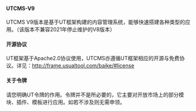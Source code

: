 #### UTCMS-V9
UTCMS V9版本是基于UT框架构建的内容管理系统，能够快速搭建各种类型的应用。（该版本不兼容2021年停止维护的V8版本）
#### 开源协议
UT框架基于Apache2.0协议使用，UTCMS亦遵循UT框架相应的开源与免费协议。详见：http://frame.usualtool.com/baike/#license
#### 关于令牌
请您明确UT令牌的作用。令牌并不是所必要的，它主要对开放市场上的部分模块、插件、模板进行应用。如若不涉及则无需申领。